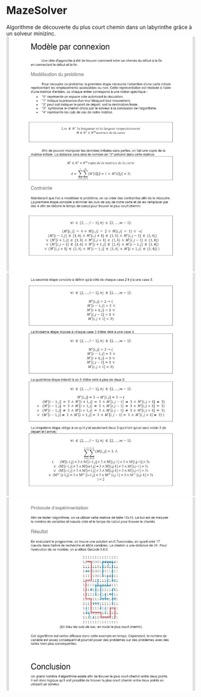 # MazeSolver
Algorithme de découverte du plus court chemin dans un labyrinthe grâce à un solveur minizinc.
![Slide1](slide1.jpeg)
![Slide2](slide2.jpeg)
![Slide3](slide3.jpeg)
